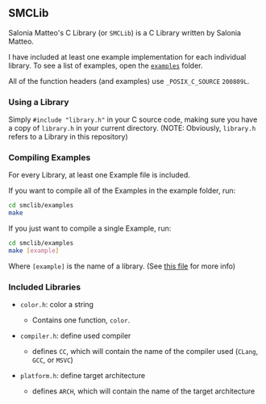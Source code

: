 ## SMCLib

Salonia Matteo's C Library (or `SMCLib`) is a C Library written by Salonia Matteo.

I have included at least one example implementation for each individual library.
To see a list of examples, open the [`examples`](https://github.com/saloniamatteo/smclib/tree/master/examples) folder.

All of the function headers (and examples) use `_POSIX_C_SOURCE` `200809L`.

### Using a Library
Simply `#include "library.h"` in your C source code, making sure you have a copy of `library.h` in your current directory.
(NOTE: Obviously, `library.h` refers to a Library in this repository)

### Compiling Examples
For every Library, at least one Example file is included.

If you want to compile all of the Examples in the example folder, run:
```bash
cd smclib/examples
make
```

If you just want to compile a single Example, run:
```bash
cd smclib/examples
make [example]
```

Where `[example]` is the name of a library.
(See [this file](https://github.com/saloniamatteo/smclib/blob/master/examples/COMPILING.md) for more info)

### Included Libraries
+ `color.h`: color a string
	- Contains one function, `color`.

+ `compiler.h`: define used compiler
	- defines `CC`, which will contain the name of the compiler used (`CLang`, `GCC`, or `MSVC`)

+ `platform.h`: define target architecture
	- defines `ARCH`, which will contain the name of the target architecture
